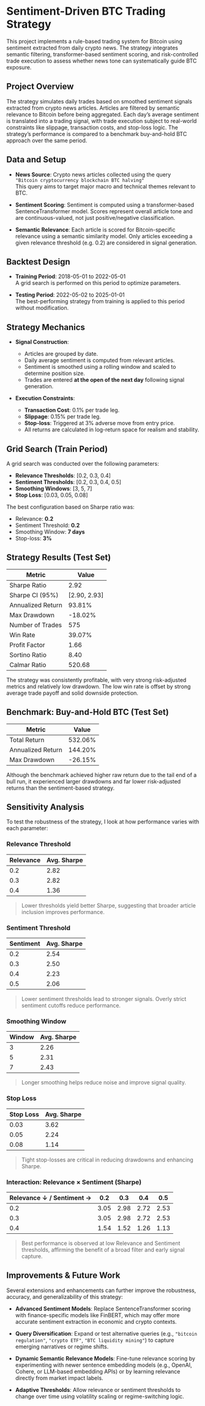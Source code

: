 # Sentiment-Driven BTC Trading Strategy

This project implements a rule-based trading system for Bitcoin using sentiment extracted from daily crypto news. The strategy integrates semantic filtering, transformer-based sentiment scoring, and risk-controlled trade execution to assess whether news tone can systematically guide BTC exposure.

## Project Overview

The strategy simulates daily trades based on smoothed sentiment signals extracted from crypto news articles. Articles are filtered by semantic relevance to Bitcoin before being aggregated. Each day’s average sentiment is translated into a trading signal, with trade execution subject to real-world constraints like slippage, transaction costs, and stop-loss logic. The strategy’s performance is compared to a benchmark buy-and-hold BTC approach over the same period.

## Data and Setup

- **News Source**: Crypto news articles collected using the query  
  `"Bitcoin cryptocurrency blockchain BTC halving"`  
  This query aims to target major macro and technical themes relevant to BTC.

- **Sentiment Scoring**: Sentiment is computed using a transformer-based SentenceTransformer model. Scores represent overall article tone and are continuous-valued, not just positive/negative classification.

- **Semantic Relevance**: Each article is scored for Bitcoin-specific relevance using a semantic similarity model. Only articles exceeding a given relevance threshold (e.g. 0.2) are considered in signal generation.

## Backtest Design

- **Training Period**: 2018-05-01 to 2022-05-01  
  A grid search is performed on this period to optimize parameters.

- **Testing Period**: 2022-05-02 to 2025-01-01  
  The best-performing strategy from training is applied to this period without modification.

## Strategy Mechanics

- **Signal Construction**:
  - Articles are grouped by date.
  - Daily average sentiment is computed from relevant articles.
  - Sentiment is smoothed using a rolling window and scaled to determine position size.
  - Trades are entered **at the open of the next day** following signal generation.

- **Execution Constraints**:
  - **Transaction Cost**: 0.1% per trade leg.
  - **Slippage**: 0.15% per trade leg.
  - **Stop-loss**: Triggered at 3% adverse move from entry price.
  - All returns are calculated in log-return space for realism and stability.

## Grid Search (Train Period)

A grid search was conducted over the following parameters:

- **Relevance Thresholds**: [0.2, 0.3, 0.4]  
- **Sentiment Thresholds**: [0.2, 0.3, 0.4, 0.5]  
- **Smoothing Windows**: [3, 5, 7]  
- **Stop Loss**: [0.03, 0.05, 0.08]  

The best configuration based on Sharpe ratio was:

- Relevance: **0.2**  
- Sentiment Threshold: **0.2**  
- Smoothing Window: **7 days**  
- Stop-loss: **3%**  

## Strategy Results (Test Set)

| Metric               | Value       |
|----------------------|-------------|
| Sharpe Ratio         | 2.92        |
| Sharpe CI (95%)      | [2.90, 2.93]|
| Annualized Return    | 93.81%      |
| Max Drawdown         | -18.02%     |
| Number of Trades     | 575         |
| Win Rate             | 39.07%      |
| Profit Factor        | 1.66        |
| Sortino Ratio        | 8.40        |
| Calmar Ratio         | 520.68      |

The strategy was consistently profitable, with very strong risk-adjusted metrics and relatively low drawdown. The low win rate is offset by strong average trade payoff and solid downside protection.

## Benchmark: Buy-and-Hold BTC (Test Set)

| Metric               | Value       |
|----------------------|-------------|
| Total Return         | 532.06%     |
| Annualized Return    | 144.20%     |
| Max Drawdown         | -26.15%     |

Although the benchmark achieved higher raw return due to the tail end of a bull run, it experienced larger drawdowns and far lower risk-adjusted returns than the sentiment-based strategy.

## Sensitivity Analysis

To test the robustness of the strategy, I look at how performance varies with each parameter:

### Relevance Threshold

| Relevance | Avg. Sharpe |
|-----------|-------------|
| 0.2       | 2.82        |
| 0.3       | 2.82        |
| 0.4       | 1.36        |

> Lower thresholds yield better Sharpe, suggesting that broader article inclusion improves performance.

### Sentiment Threshold

| Sentiment | Avg. Sharpe |
|-----------|-------------|
| 0.2       | 2.54        |
| 0.3       | 2.50        |
| 0.4       | 2.23        |
| 0.5       | 2.06        |

> Lower sentiment thresholds lead to stronger signals. Overly strict sentiment cutoffs reduce performance.

### Smoothing Window

| Window | Avg. Sharpe |
|--------|-------------|
| 3      | 2.26        |
| 5      | 2.31        |
| 7      | 2.43        |

> Longer smoothing helps reduce noise and improve signal quality.

### Stop Loss

| Stop Loss | Avg. Sharpe |
|-----------|-------------|
| 0.03      | 3.62        |
| 0.05      | 2.24        |
| 0.08      | 1.14        |

> Tight stop-losses are critical in reducing drawdowns and enhancing Sharpe.

### Interaction: Relevance × Sentiment (Sharpe)

| Relevance ↓ / Sentiment → | 0.2  | 0.3  | 0.4  | 0.5  |
|---------------------------|------|------|------|------|
| 0.2                       | 3.05 | 2.98 | 2.72 | 2.53 |
| 0.3                       | 3.05 | 2.98 | 2.72 | 2.53 |
| 0.4                       | 1.54 | 1.52 | 1.26 | 1.13 |

> Best performance is observed at low Relevance and Sentiment thresholds, affirming the benefit of a broad filter and early signal capture.

## Improvements & Future Work

Several extensions and enhancements can further improve the robustness, accuracy, and generalizability of this strategy:

- **Advanced Sentiment Models**: Replace SentenceTransformer scoring with finance-specific models like FinBERT, which may offer more accurate sentiment extraction in economic and crypto contexts.

- **Query Diversification**: Expand or test alternative queries (e.g., `"bitcoin regulation"`, `"crypto ETF"`, `"BTC liquidity mining"`) to capture emerging narratives or regime shifts.

- **Dynamic Semantic Relevance Models**: Fine-tune relevance scoring by experimenting with newer sentence embedding models (e.g., OpenAI, Cohere, or LLM-based embedding APIs) or by learning relevance directly from market impact labels.

- **Adaptive Thresholds**: Allow relevance or sentiment thresholds to change over time using volatility scaling or regime-switching logic.

